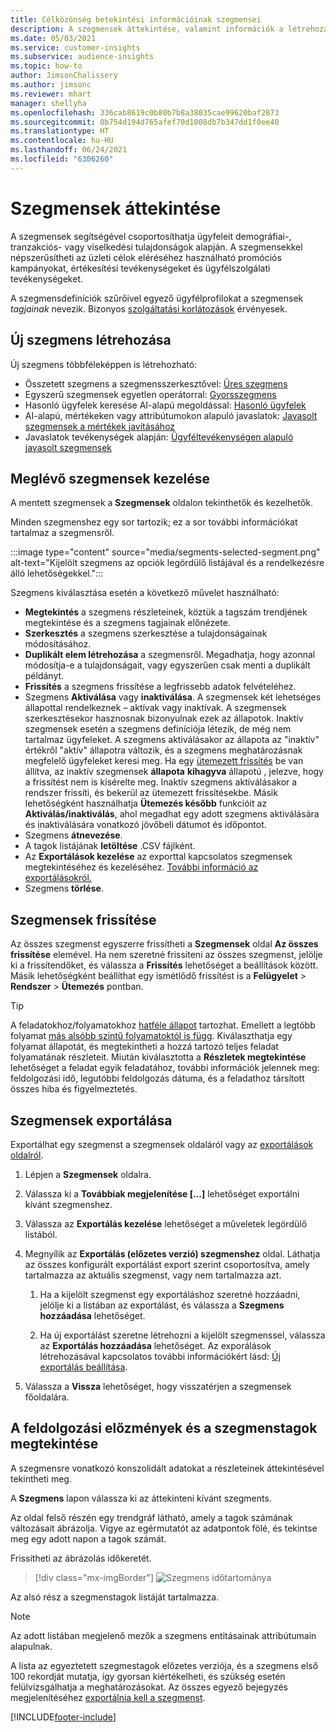 ```yaml
---
title: Célközönség betekintési információinak szegmensei
description: A szegmensek áttekintése, valamint információk a létrehozásukról és kezelésükről.
ms.date: 05/03/2021
ms.service: customer-insights
ms.subservice: audience-insights
ms.topic: how-to
author: JimsonChalissery
ms.author: jimsonc
ms.reviewer: mhart
manager: shellyha
ms.openlocfilehash: 336cab8619c0b80b7b8a38035cae99620baf2873
ms.sourcegitcommit: 0b754d194d765afef70d1008db7b347dd1f0ee40
ms.translationtype: HT
ms.contentlocale: hu-HU
ms.lasthandoff: 06/24/2021
ms.locfileid: "6306260"
---
```

# <a name="segments-overview"></a>Szegmensek áttekintése

A szegmensek segítségével csoportosíthatja ügyfeleit demográfiai-, tranzakciós- vagy viselkedési tulajdonságok alapján. A szegmensekkel népszerűsítheti az üzleti célok eléréséhez használható promóciós kampányokat, értékesítési tevékenységeket és ügyfélszolgálati tevékenységeket.

A szegmensdefiníciók szűrőivel egyező ügyfélprofilokat a szegmensek *tagjainak* nevezik. Bizonyos [szolgáltatási korlátozások](service-limits.md) érvényesek.

## <a name="create-a-new-segment"></a>Új szegmens létrehozása

Új szegmens többféleképpen is létrehozható: 

- Összetett szegmens a szegmensszerkesztővel: [Üres szegmens](segment-builder.md#create-a-new-segment)
- Egyszerű szegmensek egyetlen operátorral: [Gyorsszegmens](segment-builder.md#quick-segments)
- Hasonló ügyfelek keresése AI-alapú megoldással: [Hasonló ügyfelek](find-similar-customer-segments.md)
- AI-alapú, mértékeken vagy attribútumokon alapuló javaslatok: [Javasolt szegmensek a mértékek javításához](suggested-segments.md)
- Javaslatok tevékenységek alapján: [Ügyféltevékenységen alapuló javasolt szegmensek](suggested-segments-activity.md)

## <a name="manage-existing-segments"></a>Meglévő szegmensek kezelése

A mentett szegmensek a **Szegmensek** oldalon tekinthetők és kezelhetők.

Minden szegmenshez egy sor tartozik; ez a sor további információkat tartalmaz a szegmensről.

:::image type="content" source="media/segments-selected-segment.png" alt-text="Kijelölt szegmens az opciók legördülő listájával és a rendelkezésre álló lehetőségekkel.":::

Szegmens kiválasztása esetén a következő művelet használható:

- **Megtekintés** a szegmens részleteinek, köztük a tagszám trendjének megtekintése és a szegmens tagjainak előnézete.
- **Szerkesztés** a szegmens szerkesztése a tulajdonságainak módosításához.
- **Duplikált elem létrehozása** a szegmensről. Megadhatja, hogy azonnal módosítja-e a tulajdonságait, vagy egyszerűen csak menti a duplikált példányt.
- **Frissítés** a szegmens frissítése a legfrissebb adatok felvételéhez.
- Szegmens **Aktiválása** vagy **inaktiválása**. A szegmensek két lehetséges állapottal rendelkeznek – aktívak vagy inaktívak. A szegmensek szerkesztésekor hasznosnak bizonyulnak ezek az állapotok. Inaktív szegmensek esetén a szegmens definíciója létezik, de még nem tartalmaz ügyfeleket. A szegmens aktiválásakor az állapota az "inaktív" értékről "aktív" állapotra változik, és a szegmens meghatározásnak megfelelő ügyfeleket keresi meg. Ha egy [ütemezett frissítés](system.md#schedule-tab) be van állítva, az inaktív szegmensek **állapota** **kihagyva** állapotú , jelezve, hogy a frissítést nem is kísérelte meg. Inaktív szegmens aktiválásakor a rendszer frissíti, és bekerül az ütemezett frissítésekbe.
  Másik lehetőségként használhatja **Ütemezés később** funkcióit az **Aktiválás/inaktiválás**, ahol megadhat egy adott szegmens aktiválására és inaktiválására vonatkozó jövőbeli dátumot és időpontot.
- Szegmens **átnevezése**.
- A tagok listájának **letöltése** .CSV fájlként.
- Az **Exportálások kezelése** az exporttal kapcsolatos szegmensek megtekintéséhez és kezeléséhez. [További információ az exportálásokról.](export-destinations.md)
- Szegmens **törlése**.

## <a name="refresh-segments"></a>Szegmensek frissítése

Az összes szegmenst egyszerre frissítheti a **Szegmensek** oldal **Az összes frissítése** elemével. Ha nem szeretné frissíteni az összes szegmenst, jelölje ki a frissítendőket, és válassza a **Frissítés** lehetőséget a beállítások között. Másik lehetőségként beállíthat egy ismétlődő frissítést is a **Felügyelet** > **Rendszer** > **Ütemezés** pontban.

> [!TIP]
> A feladatokhoz/folyamatokhoz [hatféle állapot](system.md#status-types) tartozhat. Emellett a legtöbb folyamat [más alsóbb szintű folyamatoktól is függ](system.md#refresh-policies). Kiválaszthatja egy folyamat állapotát, és megtekintheti a hozzá tartozó teljes feladat folyamatának részleteit. Miután kiválasztotta a **Részletek megtekintése** lehetőséget a feladat egyik feladatához, további információk jelennek meg: feldolgozási idő, legutóbbi feldolgozás dátuma, és a feladathoz társított összes hiba és figyelmeztetés.

## <a name="export-segments"></a>Szegmensek exportálása

Exportálhat egy szegmenst a szegmensek oldaláról vagy az [exportálások oldalról](export-destinations.md). 

1. Lépjen a **Szegmensek** oldalra.

1. Válassza ki a **Továbbiak megjelenítése [...]** lehetőséget exportálni kívánt szegmenshez.

1. Válassza az **Exportálás kezelése** lehetőséget a műveletek legördülő listából.

1. Megnyílik az **Exportálás (előzetes verzió) szegmenshez** oldal. Láthatja az összes konfigurált exportálást export szerint csoportosítva, amely tartalmazza az aktuális szegmenst, vagy nem tartalmazza azt.

   1. Ha a kijelölt szegmenst egy exportáláshoz szeretné hozzáadni, jelölje ki a listában az exportálást, és válassza a **Szegmens hozzáadása** lehetőséget.

   1. Ha új exportálást szeretne létrehozni a kijelölt szegmenssel, válassza az **Exportálás hozzáadása** lehetőséget. Az exporálások létrehozásával kapcsolatos további információkért lásd: [Új exportálás beállítása](export-destinations.md#set-up-a-new-export).

1. Válassza a **Vissza** lehetőséget, hogy visszatérjen a szegmensek főoldalára.

## <a name="view-processing-history-and-segment-members"></a>A feldolgozási előzmények és a szegmenstagok megtekintése

A szegmensre vonatkozó konszolidált adatokat a részleteinek áttekintésével tekintheti meg.

A **Szegmens** lapon válassza ki az áttekinteni kívánt szegments.

Az oldal felső részén egy trendgráf látható, amely a tagok számának változásait ábrázolja. Vigye az egérmutatót az adatpontok fölé, és tekintse meg egy adott napon a tagok számát.

Frissítheti az ábrázolás időkeretét.

> [!div class="mx-imgBorder"]
> ![Szegmens időtartománya](media/segment-time-range.png "Szegmens időtartománya")

Az alsó rész a szegmenstagok listáját tartalmazza.

> [!NOTE]
> Az adott listában megjelenő mezők a szegmens entitásainak attribútumain alapulnak.
>
>A lista az egyeztetett szegmestagok előzetes verziója, és a szegmens első 100 rekordját mutatja, így gyorsan kiértékelheti, és szükség esetén felülvizsgálhatja a meghatározásokat. Az összes egyező bejegyzés megjelenítéséhez [exportálnia kell a szegmenst](export-destinations.md).

[!INCLUDE[footer-include](../includes/footer-banner.md)] 
